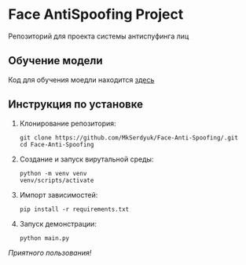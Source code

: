 # Face AntiSpoofing Project

Репозиторий для проекта системы антиспуфинга лиц

## Обучение модели

Код для обучения моедли находится [здесь](https://github.com/MkSerdyuk/Face-Anti-Spoofing/blob/dev/notebooks/FaceAntiSpoofing.ipynb)

## Инструкция по установке

1) Клонирование репозитория:
    ```
    git clone https://github.com/MkSerdyuk/Face-Anti-Spoofing/.git 
    cd Face-Anti-Spoofing
    ```

2) Создание и запуск вирутальной среды:
    ```
    python -m venv venv
    venv/scripts/activate
    ```

3) Импорт зависимостей:
    ```
    pip install -r requirements.txt
    ```

4) Запуск демонстрации:
    ``` 
    python main.py
    ```
*Приятного пользования!*
